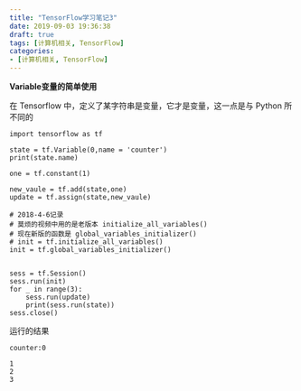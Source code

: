 ```yaml
---
title: "TensorFlow学习笔记3"
date: 2019-09-03 19:36:38
draft: true
tags: [计算机相关, TensorFlow]
categories:
- [计算机相关, TensorFlow]
---
```


**Variable变量的简单使用**

在 Tensorflow 中，定义了某字符串是变量，它才是变量，这一点是与 Python 所不同的

```
import tensorflow as tf

state = tf.Variable(0,name = 'counter')
print(state.name)

one = tf.constant(1)

new_vaule = tf.add(state,one)
update = tf.assign(state,new_vaule)

# 2018-4-6记录
# 莫烦的视频中用的是老版本 initialize_all_variables()
# 现在新版的函数是 global_variables_initializer()
# init = tf.initialize_all_variables()
init = tf.global_variables_initializer()


sess = tf.Session()
sess.run(init)
for _ in range(3):
    sess.run(update)
    print(sess.run(state))
sess.close()
```

运行的结果

```
counter:0

1
2
3
```